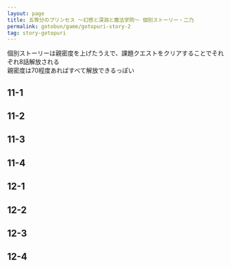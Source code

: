 ```yaml
---
layout: page
title: 五等分のプリンセス ～幻想と深淵と魔法学院～ 個別ストーリー・二乃
permalink: gotobun/game/gotopuri-story-2
tag: story-gotopuri
---
```


個別ストーリーは親密度を上げたうえで、課題クエストをクリアすることでそれぞれ8話解放される  
親密度は70程度あればすべて解放できるっぽい

## 11-1

## 11-2

## 11-3

## 11-4

## 12-1

## 12-2

## 12-3

## 12-4
